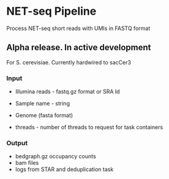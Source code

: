 # NET-seq Pipeline

Process NET-seq short reads with UMIs in FASTQ format
## Alpha release. In active development

For S. cerevisiae. Currently hardwired to sacCer3
### Input

- Illumina reads - fastq.gz format or SRA Id

- Sample name - string
- Genome (fasta format)
- threads - number of threads to request for task containers

### Output
 
- bedgraph.gz occupancy counts
- bam files
- logs from STAR and deduplication task

